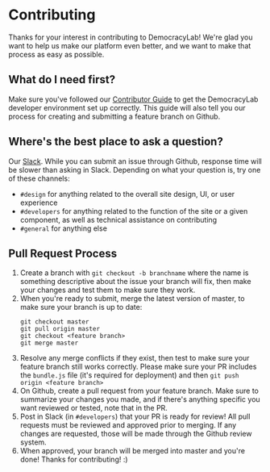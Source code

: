 # Contributing

Thanks for your interest in contributing to DemocracyLab! We're glad you want to help us make our platform even better, and we want to make that process as easy as possible.

## What do I need first?

Make sure you've followed our [Contributor Guide](https://docs.google.com/document/d/1OLQPFFJ8oz_BxpuxRxKKdZ2brmlUkVN3ICTdbA_axxY/edit#) to get the DemocracyLab developer environment set up correctly. This guide will also tell you our process for creating and submitting a feature branch on Github.

## Where's the best place to ask a question?

Our [Slack](https://join.slack.com/t/democracylab-org/shared_invite/enQtMjY3OTQ1NDI2NzU1LTQzNDBkYTVjNmY1MTU3ZDNjMjI5YzRkNjY0MTRjZDc1ZTZlYTlhODlmMjhjM2QyOGE4ZTRmNjljMTIwMzc3NTA). While you can submit an issue through Github, response time will be slower than asking in Slack. Depending on what your question is, try one of these channels:

- `#design` for anything related to the overall site design, UI, or user experience
- `#developers` for anything related to the function of the site or a given component, as well as technical assistance on contributing
- `#general` for anything else

## Pull Request Process

1. Create a branch with `git checkout -b branchname` where the name is something descriptive about the issue your branch will fix, then make your changes and test them to make sure they work.
2. When you're ready to submit, merge the latest version of master, to make sure your branch is up to date:
   ```
   git checkout master
   git pull origin master
   git checkout <feature branch>
   git merge master
   ```
3. Resolve any merge conflicts if they exist, then test to make sure your feature branch still works correctly. Please make sure your PR includes the `bundle.js` file (it's required for deployment) and then `git push origin <feature branch>`
4. On Github, create a pull request from your feature branch. Make sure to summarize your changes you made, and if there's anything specific you want reviewed or tested, note that in the PR.
5. Post in Slack (in `#developers`) that your PR is ready for review! All pull requests must be reviewed and approved prior to merging. If any changes are requested, those will be made through the Github review system.
6. When approved, your branch will be merged into master and you're done! Thanks for contributing! :)
